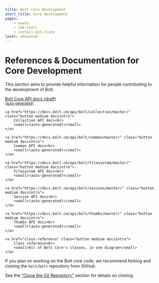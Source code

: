 ```yaml
---
title: Bolt Core Development
short_title: Core development
pages:
    - howto
    - ide-tools
    - install-git-clone
level: advanced
---
```

References & Documentation for Core Development
===============================================

This section aims to provide helpful information for people contributing to the
development of Bolt.

<div class="docsintro">
    <a href="https://docs.bolt.cm/api/bolt/bolt/3.x/" class="button medium docsintro">
        Bolt Core API docs (draft)<br>
        <small>(auto-generated)</small>
    </a>

    <a href="https://docs.bolt.cm/api/bolt/collection/master/" class="button medium docsintro">
        Collection API docs<br>
        <small>(auto-generated)</small>
    </a>

    <a href="https://docs.bolt.cm/api/bolt/common/master/" class="button medium docsintro">
        Common API docs<br>
        <small>(auto-generated)</small>
    </a>

    <a href="https://docs.bolt.cm/api/bolt/filesystem/master/" class="button medium docsintro">
        Filesystem API docs<br>
        <small>(auto-generated)</small>
    </a>

    <a href="https://docs.bolt.cm/api/bolt/session/master/" class="button medium docsintro">
        Session API docs<br>
        <small>(auto-generated)</small>
    </a>

    <a href="https://docs.bolt.cm/api/bolt/thumbs/master/" class="button medium docsintro">
        Thumbs API docs<br>
        <small>(auto-generated)</small>
    </a>

    <a href="class-reference" class="button medium docsintro">
        Class reference<br>
        <small>All of Bolt Core's classes, in one diagram</small>
    </a>
</div>

If you plan on working on the Bolt core code, we recommend forking and cloning
the `bolt/bolt` repository from GitHub.

See the ["Clone the Git Repository"][clone] section for details on cloning.

[clone]: core-development/install-git-clone

